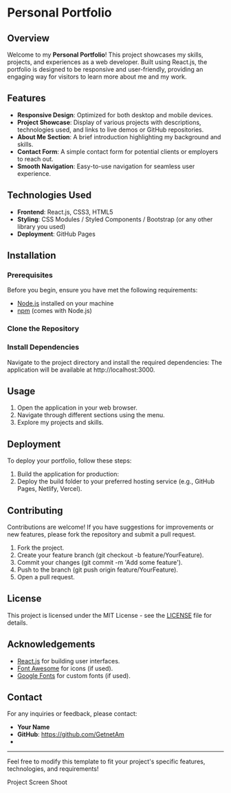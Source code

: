 # Personal Portfolio

## Overview

Welcome to my **Personal Portfolio**! This project showcases my skills, projects, and experiences as a web developer. Built using React.js, the portfolio is designed to be responsive and user-friendly, providing an engaging way for visitors to learn more about me and my work.

## Features

- **Responsive Design**: Optimized for both desktop and mobile devices.
- **Project Showcase**: Display of various projects with descriptions, technologies used, and links to live demos or GitHub repositories.
- **About Me Section**: A brief introduction highlighting my background and skills.
- **Contact Form**: A simple contact form for potential clients or employers to reach out.
- **Smooth Navigation**: Easy-to-use navigation for seamless user experience.

## Technologies Used

- **Frontend**: React.js, CSS3, HTML5
- **Styling**: CSS Modules / Styled Components / Bootstrap (or any other library you used)
- **Deployment**: GitHub Pages

## Installation

### Prerequisites

Before you begin, ensure you have met the following requirements:

- [Node.js](https://nodejs.org/) installed on your machine
- [npm](https://www.npmjs.com/) (comes with Node.js)

### Clone the Repository
### Install Dependencies

Navigate to the project directory and install the required dependencies:
The application will be available at http://localhost:3000.

## Usage

1. Open the application in your web browser.
2. Navigate through different sections using the menu.
3. Explore my projects and skills.

## Deployment

To deploy your portfolio, follow these steps:

1. Build the application for production:
2. Deploy the build folder to your preferred hosting service (e.g., GitHub Pages, Netlify, Vercel).

## Contributing

Contributions are welcome! If you have suggestions for improvements or new features, please fork the repository and submit a pull request. 

1. Fork the project.
2. Create your feature branch (git checkout -b feature/YourFeature).
3. Commit your changes (git commit -m 'Add some feature').
4. Push to the branch (git push origin feature/YourFeature).
5. Open a pull request.

## License

This project is licensed under the MIT License - see the [LICENSE](LICENSE) file for details.

## Acknowledgements

- [React.js](https://reactjs.org/) for building user interfaces.
- [Font Awesome](https://fontawesome.com/) for icons (if used).
- [Google Fonts](https://fonts.google.com/) for custom fonts (if used).

## Contact

For any inquiries or feedback, please contact:

- **Your Name**  
- **GitHub**: https://github.com/GetnetAm
-

---

Feel free to modify this template to fit your project's specific features, technologies, and requirements!

Project Screen Shoot
